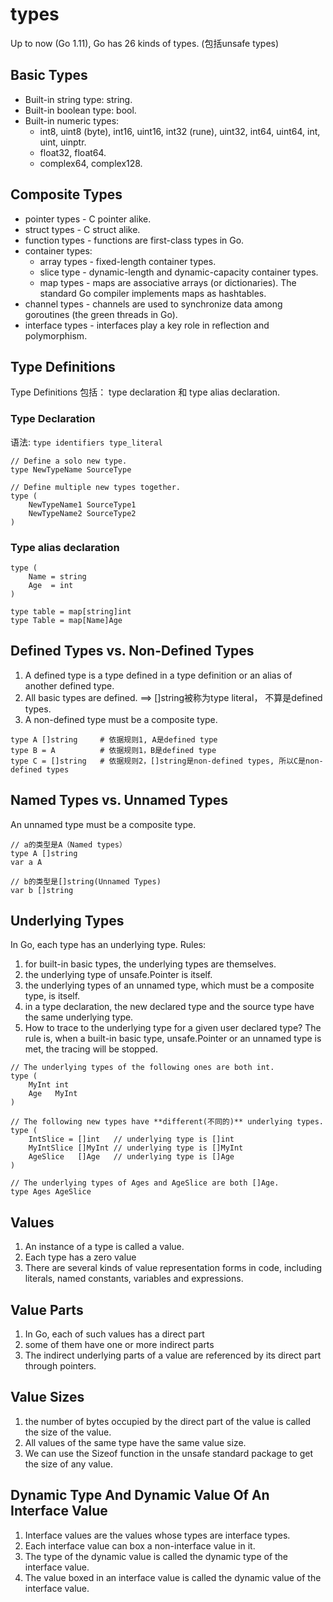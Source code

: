 # types

Up to now (Go 1.11), Go has 26 kinds of types. (包括unsafe types)

## Basic Types

- Built-in string type: string.
- Built-in boolean type: bool.
- Built-in numeric types:
    - int8, uint8 (byte), int16, uint16, int32 (rune), uint32, int64, uint64, int, uint, uinptr.
    - float32, float64.
    - complex64, complex128.

## Composite Types

- pointer types - C pointer alike.
- struct types - C struct alike.
- function types - functions are first-class types in Go.
- container types:
    - array types - fixed-length container types.
    - slice type - dynamic-length and dynamic-capacity container types.
    - map types - maps are associative arrays (or dictionaries). The standard Go compiler implements maps as hashtables.
- channel types - channels are used to synchronize data among goroutines (the green threads in Go).
- interface types - interfaces play a key role in reflection and polymorphism.

## Type Definitions

Type Definitions 包括： type declaration 和 type alias declaration.

### Type Declaration

语法: `type identifiers type_literal`

```
// Define a solo new type.
type NewTypeName SourceType

// Define multiple new types together.
type (
	NewTypeName1 SourceType1
	NewTypeName2 SourceType2
)
```

### Type alias declaration

```
type (
	Name = string
	Age  = int
)

type table = map[string]int
type Table = map[Name]Age
```

## Defined Types vs. Non-Defined Types

1. A defined type is a type defined in a type definition or an alias of another defined type.
2. All basic types are defined. ==> []string被称为type literal， 不算是defined types.
3. A non-defined type must be a composite type.
```
type A []string     # 依据规则1, A是defined type
type B = A          # 依据规则1，B是defined type
type C = []string   # 依据规则2，[]string是non-defined types, 所以C是non-defined types
```

## Named Types vs. Unnamed Types

An unnamed type must be a composite type.

```
// a的类型是A（Named types）
type A []string
var a A

// b的类型是[]string(Unnamed Types)
var b []string
```

## Underlying Types

In Go, each type has an underlying type. Rules:

1. for built-in basic types, the underlying types are themselves.
2. the underlying type of unsafe.Pointer is itself.
3. the underlying types of an unnamed type, which must be a composite type, is itself.
4. in a type declaration, the new declared type and the source type have the same underlying type. 
5. How to trace to the underlying type for a given user declared type? The rule is, when a built-in basic type, unsafe.Pointer or an unnamed type is met, the tracing will be stopped. 

```
// The underlying types of the following ones are both int.
type (
	MyInt int
	Age   MyInt
)

// The following new types have **different(不同的)** underlying types.
type (
	IntSlice = []int   // underlying type is []int
	MyIntSlice []MyInt // underlying type is []MyInt
	AgeSlice   []Age   // underlying type is []Age
)

// The underlying types of Ages and AgeSlice are both []Age.
type Ages AgeSlice
```

## Values

1. An instance of a type is called a value.
2. Each type has a zero value
3. There are several kinds of value representation forms in code, including literals, named constants, variables and expressions.

## Value Parts

1. In Go, each of such values has a direct part
2. some of them have one or more indirect parts
3. The indirect underlying parts of a value are referenced by its direct part through pointers.

## Value Sizes

1. the number of bytes occupied by the direct part of the value is called the size of the value.
2. All values of the same type have the same value size.
3. We can use the Sizeof function in the unsafe standard package to get the size of any value.

## Dynamic Type And Dynamic Value Of An Interface Value

1. Interface values are the values whose types are interface types.
2. Each interface value can box a non-interface value in it.
3. The type of the dynamic value is called the dynamic type of the interface value.
4. The value boxed in an interface value is called the dynamic value of the interface value.